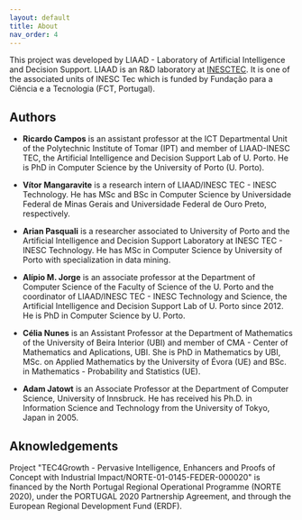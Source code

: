 ```yaml
---
layout: default
title: About
nav_order: 4
---
```



This project was developed by LIAAD - Laboratory of Artificial Intelligence and Decision Support. LIAAD is an R&D laboratory at [INESCTEC](http://www.inesctec.pt/en). It is one of the associated units of INESC Tec which is funded by Fundação para a Ciência e a Tecnologia (FCT, Portugal).


## Authors

* **Ricardo Campos** is an assistant professor at the ICT Departmental Unit of the Polytechnic Institute of Tomar (IPT) and member of LIAAD-INESC TEC, the Artificial Intelligence and Decision Support Lab of U. Porto. He is PhD in Computer Science by the University of Porto (U. Porto). 

* **Vítor Mangaravite** is a research intern of LIAAD/INESC TEC - INESC Technology. He has MSc and BSc in Computer Science by Universidade Federal de Minas Gerais and Universidade Federal de Ouro Preto, respectively.

* **Arian Pasquali** is a researcher associated to University of Porto and the Artificial Intelligence and Decision Support Laboratory at INESC TEC - INESC Technology. He has MSc in Computer Science by University of Porto with specialization in data mining.

* **Alípio M. Jorge** is an associate professor at the Department of Computer Science of the Faculty of Science of the U. Porto and the coordinator of LIAAD/INESC TEC - INESC Technology and Science, the Artificial Intelligence and Decision Support Lab of U. Porto since 2012. He is PhD in Computer Science by U. Porto. 

* **Célia Nunes** is an Assistant Professor at the Department of Mathematics of the University of Beira Interior (UBI) and member of CMA - Center of Mathematics and Aplications, UBI. She is PhD in Mathematics by UBI, MSc. on Applied Mathematics by the University of Évora (UE) and BSc. in Mathematics - Probability and Statistics (UE).

* **Adam Jatowt** is an Associate Professor at the Department of Computer Science, University of Innsbruck. He has received his Ph.D. in Information Science and Technology from the University of Tokyo, Japan in 2005.

 
## Aknowledgements
Project "TEC4Growth - Pervasive Intelligence, Enhancers and Proofs of Concept with Industrial Impact/NORTE-01-0145-FEDER-000020" is financed by the North Portugal Regional Operational Programme (NORTE 2020), under the PORTUGAL 2020 Partnership Agreement, and through the European Regional Development Fund (ERDF).
